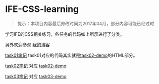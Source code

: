 # IFE-CSS-learning

> 提示：本项目内容最后修改时间为2017年04月，部分内容可能已经过时

学习IFE的CSS相关练习，各任务的代码如上所示进行了分类。

另外欢迎参观 [我的博客](blog.az22c.top) 



[task01笔记](https://github.com/AlexZhong22c/IFE-CSS-learning/blob/master/task01笔记.md) task01对应的代码其实就是[task02-demo](https://ife-css-learning.az22c.vercel.app/task02.html)的HTML部分。

[task02笔记](https://github.com/AlexZhong22c/IFE-CSS-learning/blob/master/task02笔记.md) 对应 [task02-demo](https://ife-css-learning.az22c.vercel.app/task02.html)

[task03笔记](https://github.com/AlexZhong22c/IFE-CSS-learning/blob/master/task03笔记.md) 对应 [task03-demo](https://ife-css-learning.az22c.vercel.app/task03.html)
